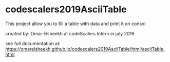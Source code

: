 # codescalers2019AsciiTable
This project allow you to fill a table with data and print it on consol

created by: Omar Elsheekh at codeScalers Intern in july 2019

see full documentation at: https://omarelsheekh.github.io/codescalers2019AsciiTable/html/asciiTable.html
